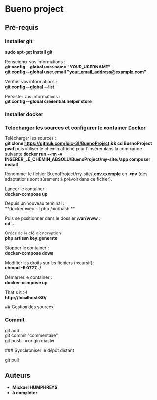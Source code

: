  
# Bueno project

## Pré-requis

### Installer git

**sudo apt-get install git**  

Renseigner vos informations :    
**git config --global user.name "YOUR_USERNAME"**  
**git config --global user.email "your_email_address@example.com"**  

Vérifier vos informations :  
**git config --global --list**  

Persister vos informations :  
**git config --global credential.helper store**  

### Installer docker

### Telecharger les sources et configurer le container Docker  

Télécharger les sources :    
**git clone https://github.com/loic-31/BuenoProject && cd BuenoProject**
**pwd** puis utiliser le chemin affiché pour l'insérer dans la commande suivante 
**docker run --rm -v INSERER_LE_CHEMIN_ABSOLU/BuenoProject/my-site:/app composer install**  

Renommer le fichier BuenoProject/my-site/**.env.exemple** en **.env**
(des adaptations sont sûrement à prévoir dans ce fichier).  

Lancer le container :  
**docker-compose up**  

Depuis un nouveau terminal :  
**docker exec -it php /bin/bash **  

Puis se positionner dans le dossier **/var/www** :  
**cd ..**  

Créer de la clé d’encryption  
**php artisan key:generate**  

Stopper le container :  
**docker-compose down**  

Modifier les droits sur les fichiers (récursif):  
**chmod -R 0777 ./**  

Démarrer le container :  
**docker-compose up**  

That's it :-)    
**http://localhost:80/**  

## Gestion des sources 

### Commit  

git add .  
git commit "commentaire"  
git push -u origin master

### Synchroniser le dépôt distant  

git pull

## Auteurs

* **Mickael HUMPHREYS**
* **à compléter**
